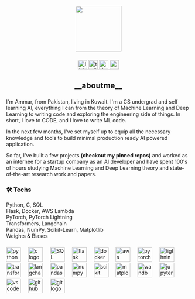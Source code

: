 <div align="center">
  <img height="125" src="https://images.emojiterra.com/google/android-10/512px/1f468-1f3fb-1f4bb.png"  />
</div>

###

<div align="center">
  <a href="https://www.linkedin.com/in/ammarjawed/" target="_blank">
    <img src="https://img.shields.io/static/v1?message=LinkedIn&logo=linkedin&label=&color=0077B5&logoColor=white&labelColor=&style=for-the-badge" height="25" alt="linkedin logo"  />
  </a>
  <a href="https://x.com/ammar_20112001" target="_blank">
    <img src="https://img.shields.io/static/v1?message=Twitter&logo=twitter&label=&color=1DA1F2&logoColor=white&labelColor=&style=for-the-badge" height="25" alt="twitter logo"  />
  </a>
  <a href="https://discord.com/users/totalopposite_" target="_blank">
    <img src="https://img.shields.io/static/v1?message=Discord&logo=discord&label=&color=7289DA&logoColor=white&labelColor=&style=for-the-badge" height="25" alt="discord logo"  />
  </a>
  <a href="https://mail.google.com/mail/u/0/?fs=1&to=ammarjawed.1111@gmail.com&tf=cm" target="_blank">
    <img src="https://img.shields.io/static/v1?message=Gmail&logo=gmail&label=&color=D14836&logoColor=white&labelColor=&style=for-the-badge" height="25" alt="gmail logo"  />
  </a>
</div>

###

<h2 align="center">__aboutme__</h2>

###

<p align="left">I'm Ammar, from Pakistan, living in Kuwait. I'm a CS undergrad and self learning AI, everything I can from the theory of Machine Learning and Deep Learning to writing code and exploring the engineering side of things. In short, I love to CODE, and I love to write ML code. 
  
In the next few months, I've set myself up to equip all the necessary knowledge and tools to build minimal production ready AI powered application.

So far, I've built a few projects <b>(checkout my pinned repos)</b> and worked as an internee for a startup company as an AI developer and have spent 100's of hours studying Machine Learning and Deep Learning theory and state-of-the-art research work and papers.

###

<h3 align="left">🛠 Techs</h3>

Python, C, SQL
<br>Flask, Docker, AWS Lambda
<br>PyTorch, PyTorch Lightning
<br>Transformers, Langchain
<br>Pandas, NumPy, Scikit-Learn, Matplotlib
<br>Weights & Biases

###

<div align="left">
  <img src="https://cdn.jsdelivr.net/gh/devicons/devicon/icons/python/python-original.svg" height="40" alt="python logo"  />
  <img width="12" />
  <img src="https://cdn.jsdelivr.net/gh/devicons/devicon/icons/c/c-original.svg" height="40" alt="c logo"  />
  <img width="12" />
  <img src="https://i.ibb.co/DKDF0bP/ph-file-sql-light.png" height="40" alt="SQL"  />
  <img width="12" />
  <img src="https://i.ibb.co/hH6HpkF/file-icons-flask.png" height="40" alt="flask logo"  />
  <img width="12" />
  <img src="https://i.ibb.co/dtnKr2P/vscode-icons-file-type-docker2.png" height="40" alt="docker logo"  />
  <img width="12" />
  <img src="https://i.ibb.co/fNqxY7R/aws-lambda-1024x1021.png" height="40" alt="aws lambda logo"  />
  <img width="12" />
  <img src="https://cdn.jsdelivr.net/gh/devicons/devicon/icons/pytorch/pytorch-original.svg" height="40" alt="pytorch logo"  />
  <img width="12" />
  <img src="https://i.ibb.co/jb9xddb/pytorch-lightning-logo.png" height="40" alt="ligthning logo"  />
  <img width="12" />
  <img src="https://i.ibb.co/BzLrJQ2/hf-logo.png" height="40" alt="transformers logo"  />
  <img width="12" />
  <img src="https://i.ibb.co/LknLv9X/simple-icons-langchain.png" height="40" alt="langchain logo"  />
  <img width="12" />
  <img src="https://cdn.jsdelivr.net/gh/devicons/devicon/icons/pandas/pandas-original.svg" height="40" alt="pandas logo"  />
  <img width="12" />
  <img src="https://cdn.jsdelivr.net/gh/devicons/devicon/icons/numpy/numpy-original.svg" height="40" alt="numpy logo"  />
  <img width="12" />
  <img src="https://i.ibb.co/DDV07fg/devicon-scikitlearn.png" height="40" alt="scikit learn logo"  />
  <img width="12" />
  <img src="https://i.ibb.co/z4YsGc4/devicon-matplotlib.png" height="40" alt="matplotlib logo"  />
  <img width="12" />
  <img src="https://i.ibb.co/QmRmd7M/simple-icons-weightsandbiases.png" height="40" alt="wandb logo"  />
  <img width="12" />
  <img src="https://cdn.jsdelivr.net/gh/devicons/devicon/icons/jupyter/jupyter-original.svg" height="40" alt="jupyter logo"  />
  <img width="12" />
  <img src="https://cdn.jsdelivr.net/gh/devicons/devicon/icons/vscode/vscode-original.svg" height="40" alt="vscode logo"  />
  <img width="12" />
  <img src="https://skillicons.dev/icons?i=github" height="40" alt="github logo"  />
  <img width="12" />
  <img src="https://cdn.jsdelivr.net/gh/devicons/devicon/icons/git/git-original.svg" height="40" alt="git logo"  />
</div>

###
